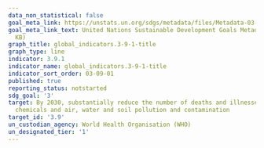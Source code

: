 ```yaml
---
data_non_statistical: false
goal_meta_link: https://unstats.un.org/sdgs/metadata/files/Metadata-03-09-01.pdf
goal_meta_link_text: United Nations Sustainable Development Goals Metadata (PDF 216
  KB)
graph_title: global_indicators.3-9-1-title
graph_type: line
indicator: 3.9.1
indicator_name: global_indicators.3-9-1-title
indicator_sort_order: 03-09-01
published: true
reporting_status: notstarted
sdg_goal: '3'
target: By 2030, substantially reduce the number of deaths and illnesses from hazardous
  chemicals and air, water and soil pollution and contamination
target_id: '3.9'
un_custodian_agency: World Health Organisation (WHO)
un_designated_tier: '1'
---
```

